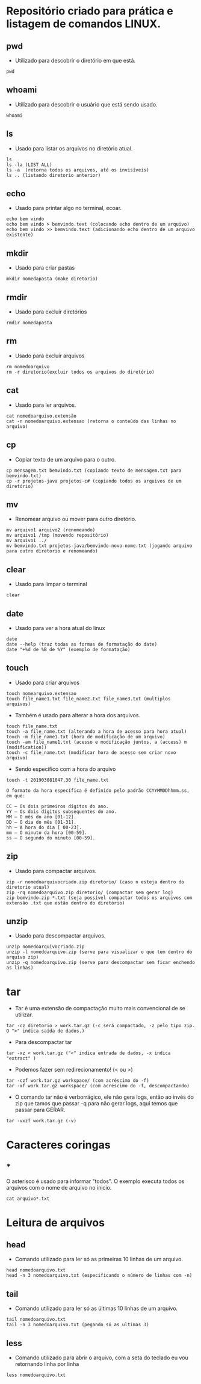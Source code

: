 # Repositório criado para prática e listagem de comandos LINUX.

## pwd

- Utilizado para descobrir o diretório em que está.

```
pwd
```

## whoami

- Utilizado para descobrir o usuário que está sendo usado.

```
whoami
```

## ls

- Usado para listar os arquivos no diretório atual.

```
ls
ls -la (LIST ALL)
ls -a  (retorna todos os arquivos, até os invisíveis)
ls .. (listando diretorio anterior)
```

## echo

- Usado para printar algo no terminal, ecoar.

```
echo bem vindo
echo bem vindo > bemvindo.text (colocando echo dentro de um arquivo)
echo bem vindo >> bemvindo.text (adicionando echo dentro de um arquivo existente)
```

## mkdir

- Usado para criar pastas

```
mkdir nomedapasta (make diretorio)

```

## rmdir

- Usado para excluir diretórios

```
rmdir nomedapasta
```

## rm

- Usado para excluir arquivos

```
rm nomedoarquivo
rm -r diretorio(excluir todos os arquivos do diretório)
```

## cat

- Usado para ler arquivos.

```
cat nomedoarquivo.extensão
cat -n nomedoarquivo.extensao (retorna o conteúdo das linhas no arquivo)
```

## cp

- Copiar texto de um arquivo para o outro.

```
cp mensagem.txt bemvindo.txt (copiando texto de mensagem.txt para bemvindo.txt)
cp -r projetos-java projetos-c# (copiando todos os arquivos de um diretório)
```

## mv

- Renomear arquivo ou mover para outro diretório.

```
mv arquivo1 arquivo2 (renomeando)
mv arquivo1 /tmp (movendo repositório)
mv arquivo1 ../
mv bemvindo.txt projetos-java/bemvindo-novo-nome.txt (jogando arquivo para outro diretorio e renomeando)
```

## clear

- Usado para limpar o terminal

```
clear
```

## date

- Usado para ver a hora atual do linux

```
date
date --help (traz todas as formas de formatação do date)
date "+%d de %B de %Y" (exemplo de formatação)
```

## touch

- Usado para criar arquivos

```
touch nomearquivo.extensao
touch file_name1.txt file_name2.txt file_name3.txt (multiplos arquivos)
```

- Também é usado para alterar a hora dos arquivos.

```
touch file_name.txt
touch -a file_name.txt (alterando a hora de acesso para hora atual)
touch -m file_name1.txt (hora de modificação de um arquivo)
touch -am file_name1.txt (acesso e modificação juntos, a (access) m (modification))
touch -c file_name.txt (modificar hora de acesso sem criar novo arquivo)
```

- Sendo específico com a hora do arquivo

```
touch -t 201903081047.30 file_name.txt

O formato da hora específica é definido pelo padrão CCYYMMDDhhmm.ss, em que:

CC – Os dois primeiros dígitos do ano.
YY – Os dois dígitos subsequentes do ano.
MM – O mês do ano [01-12].
DD – O dia do mês [01-31].
hh – A hora do dia [ 00-23].
mm – O minuto da hora [00-59].
ss – O segundo do minuto [00-59].
```

## zip

- Usado para compactar arquivos.

```
zip -r nomedoarquivocriado.zip diretorio/ (caso n esteja dentro do diretorio atual)
zip -rq nomedoarquivo.zip diretorio/ (compactar sem gerar log)
zip bemvindo.zip *.txt (seja possível compactar todos os arquivos com extensão .txt que estão dentro do diretório)
```

## unzip

- Usado para descompactar arquivos.

```
unzip nomedoarquivocriado.zip
unzip -l nomedoarquivo.zip (serve para visualizar o que tem dentro do arquivo zip)
unzip -q nomedoarquivo.zip (serve para descompactar sem ficar enchendo as linhas)
```

# tar

- Tar é uma extensão de compactação muito mais convencional de se utilizar.

```
tar -cz diretorio > work.tar.gz (-c será compactado, -z pelo tipo zip. O ">" indica saída de dados.)
```

- Para descompactar tar

```
tar -xz < work.tar.gz ("<" indica entrada de dados, -x indica "extract" )
```

- Podemos fazer sem redirecionamento! (< ou >)

```
tar -czf work.tar.gz workspace/ (com acréscimo do -f)
tar -xf work.tar.gz workspace/ (com acréscimo do -f, descompactando)
```

- O comando tar não é verborrágico, ele não gera logs, então ao invés do zip que tamos que passar -q para não gerar logs, aqui temos que passar para GERAR.

```
tar -vxzf work.tar.gz (-v)
```

# Caracteres coringas

## \*

O asterisco é usado para informar "todos".
O exemplo executa todos os arquivos com o nome de arquivo no inicio.

```
cat arquivo*.txt
```

# Leitura de arquivos

## head

- Comando utilizado para ler só as primeiras 10 linhas de um arquivo.

```
head nomedoarquivo.txt
head -n 3 nomedoarquivo.txt (especificando o número de linhas com -n)
```

## tail

- Comando utilizado para ler só as últimas 10 linhas de um arquivo.

```
tail nomedoarquivo.txt
tail -n 3 nomedoarquivo.txt (pegando só as ultimas 3)
```

## less

- Comando utilizado para abrir o arquivo, com a seta do teclado eu vou retornando linha por linha

```
less nomedoarquivo.txt
```
